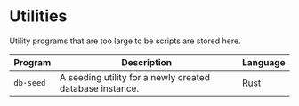 # Utilities

Utility programs that are too large to be scripts are stored here.

| Program | Description | Language |
|---------|-------------|----------|
| `db-seed` | A seeding utility for a newly created database instance. | Rust |
